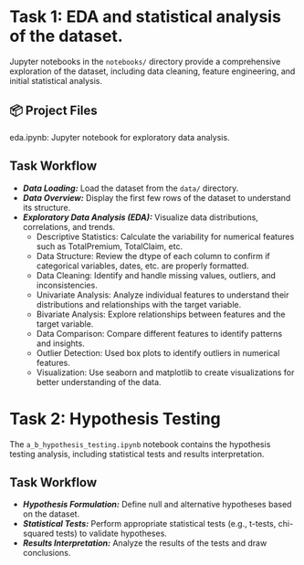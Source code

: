 # Task 1: EDA and statistical analysis of the dataset.
Jupyter notebooks in the `notebooks/` directory provide a comprehensive exploration of the dataset, including data cleaning, feature engineering, and initial statistical analysis.

## 📦 Project Files
 eda.ipynb: Jupyter notebook for exploratory data analysis.
## Task Workflow
 - ***Data Loading:*** Load the dataset from the `data/` directory.
 - ***Data Overview:*** Display the first few rows of the dataset to understand its structure.
 - ***Exploratory Data Analysis (EDA):*** Visualize data distributions, correlations, and trends.
   - Descriptive Statistics: Calculate the variability for numerical features such as TotalPremium, TotalClaim, etc.
   - Data Structure: Review the dtype of each column to confirm if categorical variables, dates, etc. are properly formatted.
   - Data Cleaning: Identify and handle missing values, outliers, and inconsistencies.
   - Univariate Analysis: Analyze individual features to understand their distributions and relationships with the target variable.
   - Bivariate Analysis: Explore relationships between features and the target variable.
   - Data Comparison: Compare different features to identify patterns and insights.
   - Outlier Detection: Used box plots to identify outliers in numerical features.
   - Visualization: Use seaborn and matplotlib to create visualizations for better understanding of the data.
# Task 2: Hypothesis Testing
The `a_b_hypothesis_testing.ipynb` notebook contains the hypothesis testing analysis, including statistical tests
and results interpretation.
## Task Workflow
  - ***Hypothesis Formulation:*** Define null and alternative hypotheses based on the dataset.
  - ***Statistical Tests:*** Perform appropriate statistical tests (e.g., t-tests, chi-squared tests) to validate hypotheses.
  - ***Results Interpretation:*** Analyze the results of the tests and draw conclusions.
